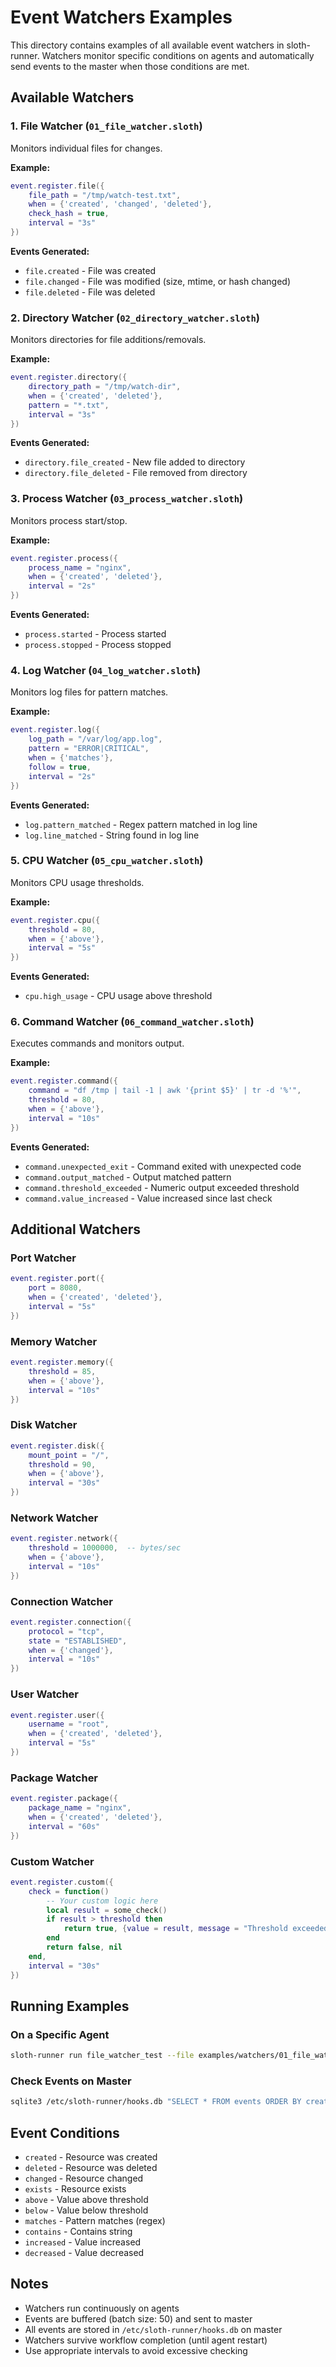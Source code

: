 # Event Watchers Examples

This directory contains examples of all available event watchers in sloth-runner. Watchers monitor specific conditions on agents and automatically send events to the master when those conditions are met.

## Available Watchers

### 1. File Watcher (`01_file_watcher.sloth`)
Monitors individual files for changes.

**Example:**
```lua
event.register.file({
    file_path = "/tmp/watch-test.txt",
    when = {'created', 'changed', 'deleted'},
    check_hash = true,
    interval = "3s"
})
```

**Events Generated:**
- `file.created` - File was created
- `file.changed` - File was modified (size, mtime, or hash changed)
- `file.deleted` - File was deleted

### 2. Directory Watcher (`02_directory_watcher.sloth`)
Monitors directories for file additions/removals.

**Example:**
```lua
event.register.directory({
    directory_path = "/tmp/watch-dir",
    when = {'created', 'deleted'},
    pattern = "*.txt",
    interval = "3s"
})
```

**Events Generated:**
- `directory.file_created` - New file added to directory
- `directory.file_deleted` - File removed from directory

### 3. Process Watcher (`03_process_watcher.sloth`)
Monitors process start/stop.

**Example:**
```lua
event.register.process({
    process_name = "nginx",
    when = {'created', 'deleted'},
    interval = "2s"
})
```

**Events Generated:**
- `process.started` - Process started
- `process.stopped` - Process stopped

### 4. Log Watcher (`04_log_watcher.sloth`)
Monitors log files for pattern matches.

**Example:**
```lua
event.register.log({
    log_path = "/var/log/app.log",
    pattern = "ERROR|CRITICAL",
    when = {'matches'},
    follow = true,
    interval = "2s"
})
```

**Events Generated:**
- `log.pattern_matched` - Regex pattern matched in log line
- `log.line_matched` - String found in log line

### 5. CPU Watcher (`05_cpu_watcher.sloth`)
Monitors CPU usage thresholds.

**Example:**
```lua
event.register.cpu({
    threshold = 80,
    when = {'above'},
    interval = "5s"
})
```

**Events Generated:**
- `cpu.high_usage` - CPU usage above threshold

### 6. Command Watcher (`06_command_watcher.sloth`)
Executes commands and monitors output.

**Example:**
```lua
event.register.command({
    command = "df /tmp | tail -1 | awk '{print $5}' | tr -d '%'",
    threshold = 80,
    when = {'above'},
    interval = "10s"
})
```

**Events Generated:**
- `command.unexpected_exit` - Command exited with unexpected code
- `command.output_matched` - Output matched pattern
- `command.threshold_exceeded` - Numeric output exceeded threshold
- `command.value_increased` - Value increased since last check

## Additional Watchers

### Port Watcher
```lua
event.register.port({
    port = 8080,
    when = {'created', 'deleted'},
    interval = "5s"
})
```

### Memory Watcher
```lua
event.register.memory({
    threshold = 85,
    when = {'above'},
    interval = "10s"
})
```

### Disk Watcher
```lua
event.register.disk({
    mount_point = "/",
    threshold = 90,
    when = {'above'},
    interval = "30s"
})
```

### Network Watcher
```lua
event.register.network({
    threshold = 1000000,  -- bytes/sec
    when = {'above'},
    interval = "10s"
})
```

### Connection Watcher
```lua
event.register.connection({
    protocol = "tcp",
    state = "ESTABLISHED",
    when = {'changed'},
    interval = "10s"
})
```

### User Watcher
```lua
event.register.user({
    username = "root",
    when = {'created', 'deleted'},
    interval = "5s"
})
```

### Package Watcher
```lua
event.register.package({
    package_name = "nginx",
    when = {'created', 'deleted'},
    interval = "60s"
})
```

### Custom Watcher
```lua
event.register.custom({
    check = function()
        -- Your custom logic here
        local result = some_check()
        if result > threshold then
            return true, {value = result, message = "Threshold exceeded"}
        end
        return false, nil
    end,
    interval = "30s"
})
```

## Running Examples

### On a Specific Agent
```bash
sloth-runner run file_watcher_test --file examples/watchers/01_file_watcher.sloth --delegate-to lady-guica --yes
```

### Check Events on Master
```bash
sqlite3 /etc/sloth-runner/hooks.db "SELECT * FROM events ORDER BY created_at DESC LIMIT 10"
```

## Event Conditions

- `created` - Resource was created
- `deleted` - Resource was deleted
- `changed` - Resource changed
- `exists` - Resource exists
- `above` - Value above threshold
- `below` - Value below threshold
- `matches` - Pattern matches (regex)
- `contains` - Contains string
- `increased` - Value increased
- `decreased` - Value decreased

## Notes

- Watchers run continuously on agents
- Events are buffered (batch size: 50) and sent to master
- All events are stored in `/etc/sloth-runner/hooks.db` on master
- Watchers survive workflow completion (until agent restart)
- Use appropriate intervals to avoid excessive checking
